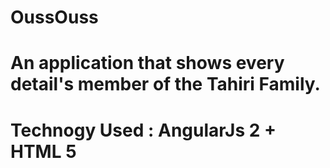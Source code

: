 # OussOuss
# An application that shows every detail's member of the Tahiri Family.
# Technogy Used : AngularJs 2 + HTML 5
